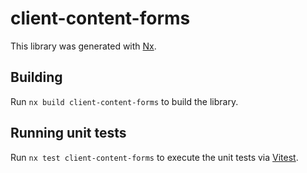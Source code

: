 # client-content-forms

This library was generated with [Nx](https://nx.dev).

## Building

Run `nx build client-content-forms` to build the library.

## Running unit tests

Run `nx test client-content-forms` to execute the unit tests via [Vitest](https://vitest.dev/).
